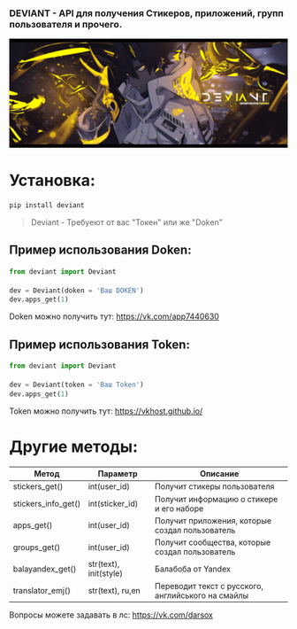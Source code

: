 ### DEVIANT - API для получения Стикеров, приложений, групп пользователя и прочего.
![alt tag](Deviant.png "Баннер")
 
# Установка:
~~~python
pip install deviant
~~~

>Deviant - Требуеют от вас "Токен" или же "Doken"

## Пример использования Doken:
~~~python
from deviant import Deviant

dev = Deviant(doken = 'Ваш DOKEN')
dev.apps_get(1) 
~~~
Doken можно получить тут: https://vk.com/app7440630

## Пример использования Token:
~~~python
from deviant import Deviant

dev = Deviant(token = 'Ваш Token')
dev.apps_get(1) 
~~~
Token можно получить тут: https://vkhost.github.io/

# Другие методы:

| Метод | Параметр | Описание |
| ----- | -------- | -------- |
| stickers_get() | int(user_id) | Получит стикеры пользователя | 
| stickers_info_get() | int(sticker_id) | Получит информацию о стикере и его наборе |
| apps_get() | int(user_id) | Получит приложения, которые создал пользователь|
| groups_get() | int(user_id) | Получит сообщества, которые создал пользователь|
| balayandex_get() | str(text), init(style) | Балабоба от Yandex |
| translator_emj() | str(text), ru,en | Переводит текст с русского, английського на смайлы |
Вопросы можете задавать в лс: https://vk.com/darsox
